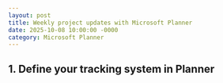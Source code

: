 ```yaml
---
layout: post
title: Weekly project updates with Microsoft Planner
date: 2025-10-08 10:00:00 -0000
category: Microsoft Planner
---
```

## 1. Define your tracking system in Planner
